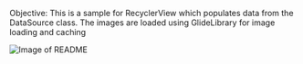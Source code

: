 Objective: 
This is a sample for RecyclerView which populates data from the DataSource class.
The images are loaded using GlideLibrary for image loading and caching

![Image of README](https://github.com/ratulchhibber/RecyclerView/README.png)
